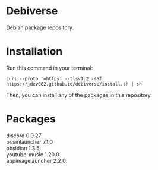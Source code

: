 # Debiverse
Debian package repository.
# Installation
Run this command in your terminal:
```
curl --proto '=https' --tlsv1.2 -sSf https://jdev082.github.io/debiverse/install.sh | sh
```
Then, you can install any of the packages in this repository.
# Packages
discord 0.0.27 \
prismlauncher 7.1.0 \
obsidian 1.3.5 \
youtube-music 1.20.0 \
appimagelauncher 2.2.0